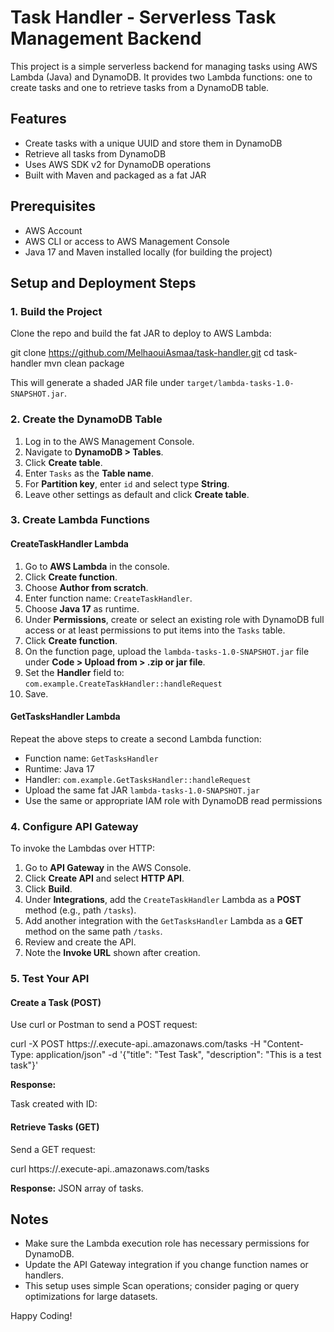 # Task Handler - Serverless Task Management Backend

This project is a simple serverless backend for managing tasks using AWS Lambda (Java) and DynamoDB. It provides two Lambda functions: one to create tasks and one to retrieve tasks from a DynamoDB table.

## Features

- Create tasks with a unique UUID and store them in DynamoDB  
- Retrieve all tasks from DynamoDB  
- Uses AWS SDK v2 for DynamoDB operations  
- Built with Maven and packaged as a fat JAR  

## Prerequisites

- AWS Account  
- AWS CLI or access to AWS Management Console  
- Java 17 and Maven installed locally (for building the project)  

## Setup and Deployment Steps

### 1. Build the Project

Clone the repo and build the fat JAR to deploy to AWS Lambda:

git clone https://github.com/MelhaouiAsmaa/task-handler.git
cd task-handler
mvn clean package


This will generate a shaded JAR file under `target/lambda-tasks-1.0-SNAPSHOT.jar`.

### 2. Create the DynamoDB Table

1. Log in to the AWS Management Console.  
2. Navigate to **DynamoDB > Tables**.  
3. Click **Create table**.  
4. Enter `Tasks` as the **Table name**.  
5. For **Partition key**, enter `id` and select type **String**.  
6. Leave other settings as default and click **Create table**.  

### 3. Create Lambda Functions

#### CreateTaskHandler Lambda

1. Go to **AWS Lambda** in the console.  
2. Click **Create function**.  
3. Choose **Author from scratch**.  
4. Enter function name: `CreateTaskHandler`.  
5. Choose **Java 17** as runtime.  
6. Under **Permissions**, create or select an existing role with DynamoDB full access or at least permissions to put items into the `Tasks` table.  
7. Click **Create function**.  
8. On the function page, upload the `lambda-tasks-1.0-SNAPSHOT.jar` file under **Code > Upload from > .zip or jar file**.  
9. Set the **Handler** field to:  
   `com.example.CreateTaskHandler::handleRequest`  
10. Save.

#### GetTasksHandler Lambda

Repeat the above steps to create a second Lambda function:

- Function name: `GetTasksHandler`  
- Runtime: Java 17  
- Handler: `com.example.GetTasksHandler::handleRequest`  
- Upload the same fat JAR `lambda-tasks-1.0-SNAPSHOT.jar`  
- Use the same or appropriate IAM role with DynamoDB read permissions  

### 4. Configure API Gateway

To invoke the Lambdas over HTTP:

1. Go to **API Gateway** in the AWS Console.  
2. Click **Create API** and select **HTTP API**.  
3. Click **Build**.  
4. Under **Integrations**, add the `CreateTaskHandler` Lambda as a **POST** method (e.g., path `/tasks`).  
5. Add another integration with the `GetTasksHandler` Lambda as a **GET** method on the same path `/tasks`.  
6. Review and create the API.  
7. Note the **Invoke URL** shown after creation.

### 5. Test Your API

#### Create a Task (POST)

Use curl or Postman to send a POST request:

curl -X POST https://<your-api-id>.execute-api.<region>.amazonaws.com/tasks
-H "Content-Type: application/json"
-d '{"title": "Test Task", "description": "This is a test task"}'


**Response:**

Task created with ID: <uuid>

#### Retrieve Tasks (GET)

Send a GET request:

curl https://<your-api-id>.execute-api.<region>.amazonaws.com/tasks


**Response:** JSON array of tasks.

## Notes

- Make sure the Lambda execution role has necessary permissions for DynamoDB.  
- Update the API Gateway integration if you change function names or handlers.  
- This setup uses simple Scan operations; consider paging or query optimizations for large datasets.  

Happy Coding!


